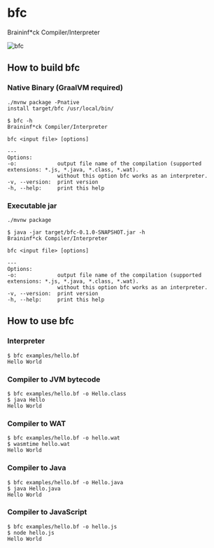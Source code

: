 # bfc

Braininf*ck Compiler/Interpreter

![bfc](https://github.com/making/bfc/assets/106908/a1c49eed-b6e8-4c15-8115-6d4812b69f49)

## How to build bfc

### Native Binary (GraalVM required)

```
./mvnw package -Pnative
install target/bfc /usr/local/bin/
```

```
$ bfc -h
Braininf*ck Compiler/Interpreter

bfc <input file> [options]

---
Options:
-o:             output file name of the compilation (supported extensions: *.js, *.java, *.class, *.wat).
                without this option bfc works as an interpreter.
-v, --version:  print version
-h, --help:     print this help
```

### Executable jar

```
./mvnw package
```

```
$ java -jar target/bfc-0.1.0-SNAPSHOT.jar -h
Braininf*ck Compiler/Interpreter

bfc <input file> [options]

---
Options:
-o:             output file name of the compilation (supported extensions: *.js, *.java, *.class, *.wat).
                without this option bfc works as an interpreter.
-v, --version:  print version
-h, --help:     print this help
```


## How to use bfc

### Interpreter

```
$ bfc examples/hello.bf
Hello World
```

### Compiler to JVM bytecode

```
$ bfc examples/hello.bf -o Hello.class
$ java Hello
Hello World
```

### Compiler to WAT

```
$ bfc examples/hello.bf -o hello.wat
$ wasmtime hello.wat
Hello World
```

### Compiler to Java

```
$ bfc examples/hello.bf -o Hello.java
$ java Hello.java
Hello World
```

### Compiler to JavaScript

```
$ bfc examples/hello.bf -o hello.js
$ node hello.js
Hello World
```